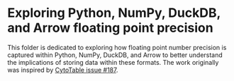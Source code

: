 # Exploring Python, NumPy, DuckDB, and Arrow floating point precision

This folder is dedicated to exploring how floating point number precision is captured within Python, NumPy, DuckDB, and Arrow to better understand the implications of storing data within these formats.
The work originally was inspired by [CytoTable issue #187](https://github.com/cytomining/CytoTable/issues/187).

